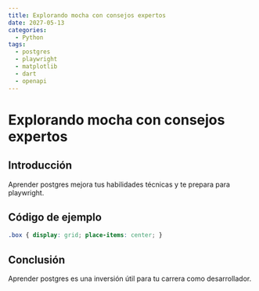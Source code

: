 ```yaml
---
title: Explorando mocha con consejos expertos
date: 2027-05-13
categories:
  - Python
tags:
  - postgres
  - playwright
  - matplotlib
  - dart
  - openapi
---
```


# Explorando mocha con consejos expertos

## Introducción

Aprender postgres mejora tus habilidades técnicas y te prepara para playwright.

## Código de ejemplo

```css
.box { display: grid; place-items: center; }
```

## Conclusión

Aprender postgres es una inversión útil para tu carrera como desarrollador.